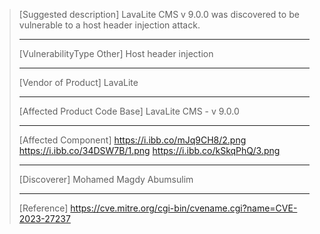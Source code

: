> [Suggested description]
> LavaLite CMS v 9.0.0 was discovered to be vulnerable to a host header
> injection attack.
> 
> ------------------------------------------
> 
> [VulnerabilityType Other]
> Host header injection
> 
> ------------------------------------------
> 
> [Vendor of Product]
> LavaLite
> 
> ------------------------------------------
> 
> [Affected Product Code Base]
> LavaLite CMS - v 9.0.0
> 
> ------------------------------------------
> 
> [Affected Component]
> https://i.ibb.co/mJq9CH8/2.png
> https://i.ibb.co/34DSW7B/1.png
> https://i.ibb.co/kSkqPhQ/3.png
> 
> ------------------------------------------
> 
> [Discoverer]
> Mohamed Magdy Abumsulim
> 
> ------------------------------------------
> 
> [Reference]
https://cve.mitre.org/cgi-bin/cvename.cgi?name=CVE-2023-27237

